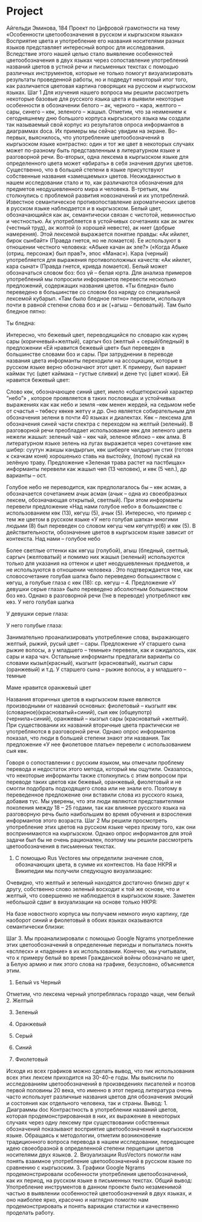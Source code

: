 # Project
Айгельди Эминова, 184
Проект по Цифровой грамотности на тему «Особенности цветообозначения в русском и кыргызском языках»
Восприятие цвета и употребление его названия носителями разных языков представляет интересный вопрос для исследования. Вследствие этого нашей целью стало выявление особенностей цветообозначения в двух языках через сопоставление употреблений названий цветов в устной речи и письменных текстах с помощью различных инструментов, которые не только помогут визуализировать результаты проведенной работы, но и подведут некоторый итог того, как различается цветовая картина говорящих на русском и кыргызском языках.
Шаг 1
	Для изучения нашего вопроса мы решили рассмотреть некоторые базовые для русского языка цвета и выявили некоторые особенности в обозначении белого – ак, черного – кара, желтого – сары, синего – көк, зеленого – жашыл.
	Отметим, что за неимением к сегодняшнему дню большого корпуса кыргызского языка мы создали так называемый свой корпус из результатов опроса информантов в диаграммах docа. Их примеры мы сейчас увидим на экране.
Во-первых, выяснилось, что употребление цветообозначений в кыргызском языке контрастно: один и тот же цвет в некоторых случаях может по-разному быть представленным в литературном языке и разговорной речи. Во-вторых, одна лексема в кыргызском языке для определенного цвета может «вбирать» в себя значения других цветов. Существенно, что в большей степени в языке присутствуют собственные названия «замещаемых» цветов. Неожиданностью в нашем исследовании стало и то, как различаются обозначения для предметов неодушевленного мира и человека. В-третьих, мы столкнулись с проблемой развития новозначений и их употреблений. 
Известное семантическое противопоставление ахроматических цветов в русском языке наблюдается и в кыргызском. Белый цвет, обозначающийся как ак, семантически связан с чистотой, невинностью и честностью. Ак употребляется в устойчивых сочетаниях как ак эмгек (честный труд), ак жолтой (о хорошей невесте), ак ниет (добрые намерения). Этой лексемой выражается понятие правды: «Ак ийилет, бирок сынбайт» (Правда гнется, но не ломается). Ее используют в отношении честного человека: «Абыке качан ак эле?» («Когда Абыке (отриц. персонаж) был прав?», эпос «Манас»). Кара (черный) употребляется для выражения противоположных качеств: «Ак ийилет, кара сынат» (Правда гнется, кривда ломается). Белый может обозначаться словом боз: боз үй – белая юрта. 
Для анализа примеров употреблений мы попросили информантов перевести несколько предложений, содержащих названия цветов. «Ты бледна» было переведено в большинстве со словом боз наряду со специальной лексемой кубарып. «Там было бледное пятно» перевели, используя почти в равной степени слова боз и ак (+агыш – беловатый). 
Там было бледное пятно:
 
Ты бледна:
 
Интересно, что бежевый цвет, переводящийся по словарю как күрөң сары (коричневый+желтый), саргыч боз (желтый + серый/бледный) в предложении «Ей нравится бежевый цвет» был переведен в большинстве словами боз и сары. При затруднении в переводе названия цвета информанты переходили на ассоциации, которые в русском языке верно обозначают этот цвет. К примеру, был вариант каймак түс (цвет каймака – густые сливки) и дене түс (цвет кожи).
Ей нравится бежевый цвет:
 
Слово көк, обозначающее синий цвет, имело «общетюркский характер “небо”» , которое проявляется в таких пословицах и устойчивых выражениях как как небо и земля –көк менен жердей, на седьмом небе от счастья – төбөсү көккө жетүү и др. Оно является собирательным для обозначения зелени в почти 40 языках и диалектах. Көк – лексема для обозначения синей части спектра с переходом на желтый (зеленый).
В разговорной речи преобладает использование көк для зеленого цвета нежели жашыл: зеленый чай – көк чай, зеленое яблоко – көк алма. В литературном языке зелень на лугах выражается через сочетание көк шибер: суутун жакшы кандыргын, көк шиберге чалдыргын стих (готовя к скачкам коня) хорошенько ставь на выстойку, (потом) пускай на зелёную траву. Предложение «Зеленая трава растет на пастбищах» информанты перевели как жашыл чөп (13 человек), и көк (5 чел.), др варианты – ост. 
 
Голубое небо не переводится, как предполагалось бы – көк асман, а обозначается сочетанием ачык асман (ачык – одна из своеобразных лексем, обозначающая открытый, светлый). При этом информанты перевели предложение «Над нами голубое небо» в большинстве с использованием көк (13), көгүш (5), ачык (5). Интересно, что пример с тем же цветом в русском языке «У него голубая шапка» многими людьми (8) был переведен со словом көгүш чем көгүлтүр(6) и көк (5). В действительности, обозначение цветов в кыргызском языке зависит от контекста.
Над нами – голубое небо
 
Более светлые оттенки как көгүш (голубой), агыш (бледный, светлый, саргыч (желтоватый) и помимо них жашыл (зеленый) используются только для указания на оттенок и цвет неодушевленных предметов, и не используются в отношении человека . Это подтверждается тем, как словосочетание голубая шапка было переведено большинством с көгүш, а голубые глаза с көк (18): ср. көгүш – 4. Предложение «У девушки серые глаза» было переведено абсолютным большинством боз көз. Однако в разговорной речи (!не в переводе) употребляют көк көз.
У него голубая шапка
 
У девушки серые глаза:
 
У него голубые глаза:
 

Занимательно проанализировать употребление слова, выражающего желтый, рыжий, русый цвет – сары. Предложение «У старшего сына рыжие волосы, а у младшего – темные» перевели, как и ожидалось, как сары и кара чач. Остальные информанты предлагали варианты со словами кызыл(красный), кызгылт (красноватый), кызгыл сары (оранжевый) и т.д. 
У старшего сына – рыжие волосы, а у младшего – темные
 
Маме нравится оранжевый цвет
 
Названия вторичных цветов в кыргызском языке являются производными от названий основных: фиолетовый – кызгылт көк (словарное)(красноватый+синий), сыя көк (общеупотр) (чернила+синий), оранжевый – кызгыл сары (красноватый +желтый). При существовании их названий вторичные цвета практически не употребляются в разговорной речи. Однако опрос информантов показал, что люди в большей степени знают эти названия. Так предложение «У нее фиолетовое платье» перевели с использованием сыя көк. 
 
Говоря о сопоставлении с русским языком, мы отмечали проблему перевода и недостаток этого метода, который мы ощутили. Оказалось, что некоторые информанты также столкнулись с этим вопросом при переводе таких цветов как бежевый, оранжевый, фиолетовый и не смогли подобрать подходящего слова или не знали его. Поэтому в переведенное предложение они вставили слова из русского языка, добавив түс. Мы уверены, что эти люди являются представителями поколения между 18 – 25 годами, так как влияние русского языка на разговорную речь было наибольшим во время обучения и взросления информантов этого возраста.
Шаг 2
Мы решили просмотреть употребление этих цветов на русском языке через призму того, как они воспринимаются на кыргызском. Однако опрос информантов для этой задачи был бы не очень рационален, поэтому мы решили рассмотреть цветообозначения в письменных текстах. 
1.	С помощью Rus Vectores мы определили значение слов, обозначающих цвета, в сумме их контекстов. На базе НКРЯ и Википедии мы получили следующую визуализацию:
 
Очевидно, что желтый и зеленый находятся достаточно близко друг к другу, собственно слово зеленый восходит к той же основе, что и желтый, что совершенно не наблюдается в кыргызском языке. Заметен небольшой сдвиг в визуализации на основе только НКРЯ:
 
На базе новостного корпуса мы получаем немного иную картину, где наоборот синий и фиолетовый в обоих языках оказываются семантически близки: 
 

Шаг 3. Мы проанализировали с помощью Google Ngrams употребление этих цветообозначений в определенные периоды и попытались понять «всплеск» и «падение» в их использовании. Конечно, мы учитывали, что к примеру белый во время Гражданской войны обозначало не цвет, а Белую армию и пик этого слова на графике, безусловно, объясняется этим.
1.	Белый vs Черный
 
Отметим, что лексема черный употреблялась гораздо чаще, чем белый
2.	Желтый
 
3.	Зеленый
 
4.	Оранжевый
 
5.	Серый 
 
6.	Синий
 
7.	Фиолетовый
 
Исходя из всех графиков можно сделать вывод, что пик использования всех этих лексем приходится на 30-40-е годы. Мы выяснили по исследованиям цветообозначений в произведениях писателей и поэтов первой половины 20 века, что именно в этот период литература очень часто использует различные названия цветов для обозначения эмоций и состояния как отдельного человека, так и страны.
Вывод: 1. Диаграммы doc Контрастность в употреблении названий цветов, которая продемонстрированная в них, их выражение в некоторых случаях через одну лексему при существовании собственных обозначений показывают восприятие цветообозначений в кыргызском языке. Обращаясь к методологии, отметим возникновение традиционного вопроса перевода в нашем исследовании, передающее идею своеобразной в определенной степени перцепции цветов носителями двух языков.
2.	Визуализации RusVectors помогли нам понять взаимное употребление цветообозначений в русском языке по сравнению с кыргызским.
3.	Графики Google Ngrams продемонстрировали особенности употребления цветообозначений, как их период, на русском языке в письменных текстах.
Общий вывод: Употребление инструментов в данном проекте было незаменимой частью в выявлении особенностей цветообозначений в двух языках, и оно наиболее ярко, красочно и наглядно помогло нам продемонстрировать и понять вариации статистки и качественно проделать работу.










